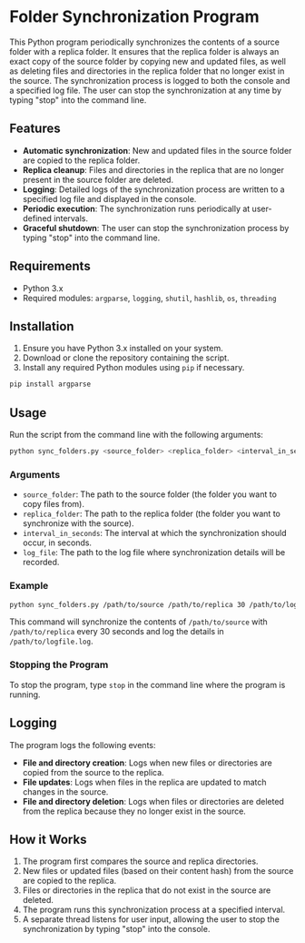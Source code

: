
# Folder Synchronization Program

This Python program periodically synchronizes the contents of a source folder with a replica folder. It ensures that the replica folder is always an exact copy of the source folder by copying new and updated files, as well as deleting files and directories in the replica folder that no longer exist in the source. The synchronization process is logged to both the console and a specified log file. The user can stop the synchronization at any time by typing "stop" into the command line.

## Features
- **Automatic synchronization**: New and updated files in the source folder are copied to the replica folder.
- **Replica cleanup**: Files and directories in the replica that are no longer present in the source folder are deleted.
- **Logging**: Detailed logs of the synchronization process are written to a specified log file and displayed in the console.
- **Periodic execution**: The synchronization runs periodically at user-defined intervals.
- **Graceful shutdown**: The user can stop the synchronization process by typing "stop" into the command line.

## Requirements

- Python 3.x
- Required modules: `argparse`, `logging`, `shutil`, `hashlib`, `os`, `threading`

## Installation

1. Ensure you have Python 3.x installed on your system.
2. Download or clone the repository containing the script.
3. Install any required Python modules using `pip` if necessary.

```bash
pip install argparse
```

## Usage

Run the script from the command line with the following arguments:

```bash
python sync_folders.py <source_folder> <replica_folder> <interval_in_seconds> <log_file>
```

### Arguments

- `source_folder`: The path to the source folder (the folder you want to copy files from).
- `replica_folder`: The path to the replica folder (the folder you want to synchronize with the source).
- `interval_in_seconds`: The interval at which the synchronization should occur, in seconds.
- `log_file`: The path to the log file where synchronization details will be recorded.

### Example

```bash
python sync_folders.py /path/to/source /path/to/replica 30 /path/to/logfile.log
```

This command will synchronize the contents of `/path/to/source` with `/path/to/replica` every 30 seconds and log the details in `/path/to/logfile.log`.

### Stopping the Program

To stop the program, type `stop` in the command line where the program is running.

## Logging

The program logs the following events:
- **File and directory creation**: Logs when new files or directories are copied from the source to the replica.
- **File updates**: Logs when files in the replica are updated to match changes in the source.
- **File and directory deletion**: Logs when files or directories are deleted from the replica because they no longer exist in the source.

## How it Works

1. The program first compares the source and replica directories.
2. New files or updated files (based on their content hash) from the source are copied to the replica.
3. Files or directories in the replica that do not exist in the source are deleted.
4. The program runs this synchronization process at a specified interval.
5. A separate thread listens for user input, allowing the user to stop the synchronization by typing "stop" into the console.
